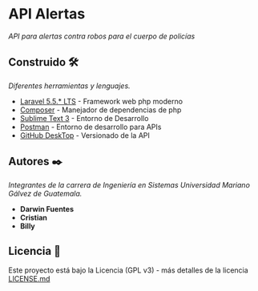 # API Alertas

_API para alertas contra robos para el cuerpo de policías_

## Construido 🛠️

_Diferentes herramientas y lenguajes._

* [Laravel 5.5.* LTS](https://packagist.org/packages/laravel/framework#v5.5.45) - Framework web php moderno
* [Composer](https://getcomposer.org/download/) - Manejador de dependencias de php
* [Sublime Text 3](https://www.sublimetext.com/3) - Entorno de Desarrollo
* [Postman](https://www.getpostman.com/) - Entorno de desarrollo para APIs
* [GitHub DeskTop](https://desktop.github.com/) - Versionado de la API

## Autores ✒️

_Integrantes de la carrera de Ingeniería en Sistemas Universidad Mariano Gálvez de Guatemala._

* **Darwin Fuentes**
* **Cristian**
* **Billy**

## Licencia 📄

Este proyecto está bajo la Licencia (GPL v3) - más detalles de la licencia [LICENSE.md](https://github.com/darwinfufu/api-alertas/blob/master/LICENSE)
